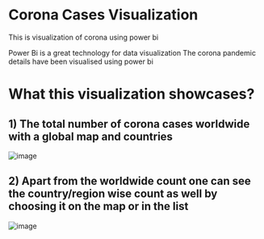 # Corona Cases Visualization
This is visualization of corona using power bi

Power Bi is a great technology for data visualization 
The corona pandemic details have been visualised using power bi 

# What this visualization showcases?
## 1) The total number of corona cases worldwide with a global map and countries 
![image](https://user-images.githubusercontent.com/32769855/86841693-e0258d80-c0c1-11ea-8f8f-1cfe27f7e838.png)

## 2) Apart from the worldwide count one can see the country/region wise count as well by choosing it on the map or in the list
![image](https://user-images.githubusercontent.com/32769855/86842708-3ba44b00-c0c3-11ea-9364-3895d3c91f9f.png)
